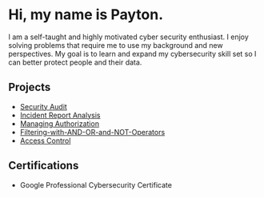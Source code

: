# Hi, my name is Payton.
 I am a self-taught and highly motivated cyber security enthusiast. I enjoy solving problems that require me to use my background and new perspectives. My goal is to learn and expand my cybersecurity skill set so I can better protect people and their data. 

<h2>Projects</h2>

- [Security Audit](https://github.com/DigitalWatchmen/Botium-Toys/tree/main)
- [Incident Report Analysis](https://github.com/DigitalWatchmen/Incident-Report-Analysis)
- [Managing Authorization](https://github.com/DigitalWatchmen/Managing-Authorization)
- [Filtering-with-AND-OR-and-NOT-Operators](https://github.com/DigitalWatchmen/Filtering-with-AND-OR-and-NOT-Operators)
- [Access Control](https://github.com/DigitalWatchmen/Access-Control)

<h2>Certifications</h2>

- Google Professional Cybersecurity Certificate

